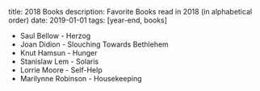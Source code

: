 title: 2018 Books
description: Favorite Books read in 2018 (in alphabetical order)
date: 2019-01-01
tags: [year-end, books]

- Saul Bellow - Herzog
- Joan Didion - Slouching Towards Bethlehem
- Knut Hamsun - Hunger
- Stanislaw Lem - Solaris
- Lorrie Moore - Self-Help
- Marilynne Robinson - Housekeeping
